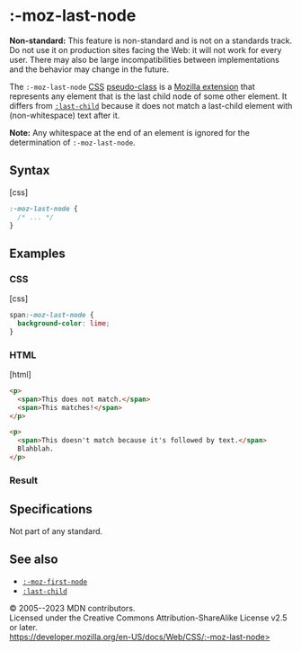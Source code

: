 :-moz-last-node
===============

**Non-standard:** This feature is non-standard and is not on a standards
track. Do not use it on production sites facing the Web: it will not
work for every user. There may also be large incompatibilities between
implementations and the behavior may change in the future.

The `:-moz-last-node`
[CSS](https://developer.mozilla.org/en-US/docs/Web/CSS)
[pseudo-class](pseudo-classes.md) is a [Mozilla
extension](https://developer.mozilla.org/en-US/docs/Web/CSS/Mozilla_Extensions)
that represents any element that is the last child node of some other
element. It differs from [`:last-child`](:last-child) because it does
not match a last-child element with (non-whitespace) text after it.

**Note:** Any whitespace at the end of an element is ignored for the
determination of `:-moz-last-node`.

Syntax
------

[css]

```css
:-moz-last-node {
  /* ... */
}
```

Examples
--------

### CSS

[css]

```css
span:-moz-last-node {
  background-color: lime;
}
```

### HTML

[html]

```html
<p>
  <span>This does not match.</span>
  <span>This matches!</span>
</p>

<p>
  <span>This doesn't match because it's followed by text.</span>
  Blahblah.
</p>
```

### Result

Specifications
--------------

Not part of any standard.

See also
--------

- [`:-moz-first-node`](:-moz-first-node)
- [`:last-child`](:last-child)

© 2005--2023 MDN contributors.\
Licensed under the Creative Commons Attribution-ShareAlike License v2.5
or later.\
https://developer.mozilla.org/en-US/docs/Web/CSS/:-moz-last-node>
